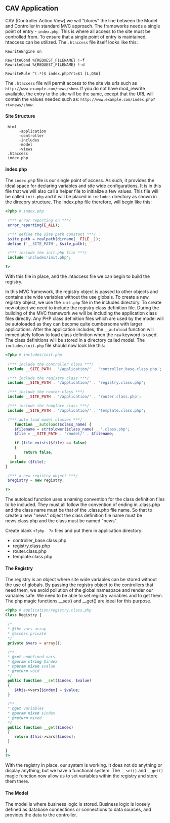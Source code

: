## CAV Application
CAV (Controller Action View) we will "blures" the line between the Model and Controller in standard MVC approach.
The frameworks needs a single point of entry - `index.php`. This is where all access to the site must be controlled from. To ensure that a single point of entry is maintained, htaccess can be utilized. The `.htaccess` file itself looks like this:
```
RewriteEngine on

RewriteCond %{REQUEST_FILENAME} !-f
RewriteCond %{REQUEST_FILENAME} !-d

RewriteRule ^(.*)$ index.php?rt=$1 [L,QSA]
```
The `.htaccess` file will permit access to the site via urls such as `http://www.example.com/news/show`. If you do not have mod_rewrite available, the entry to the site will be the same, except that the URL will contain the values needed such as:
`http://www.example.com/index.php?rt=news/show`.

#### Site Structure
```
 html
      -application
      -controller
      -includes
      -model
      -views
 .htaccess
 index.php
 ```

#### index.php
The `index.ph`p file is our single point of access. As such, it provides the ideal space for declaring variables and site wide configurations. It is in this file that we will also call a helper file to initialize a few values. This file will be called `init.php` and it will be placed in `includes` directory as shown in the direcory structure. The index.php file therefore, will begin like this:
```php
<?php # index.php

 /*** error reporting on ***/
 error_reporting(E_ALL);

 /*** define the site path constant ***/
 $site_path = realpath(dirname(__FILE__));
 define ('__SITE_PATH', $site_path);

 /*** include the init.php file ***/
 include 'includes/init.php';

?>
```
With this file in place, and the .htaccess file we can begin to build the registry.

In this MVC framework, the registry object is passed to other objects and contains site wide variables without the use globals. To create a new registry object, we use the `init.php` file in the includes directory. To create new object we need to include the registry class definition file. During the building of the MVC framework we will be including the application class files directly. Any PHP class definition files which are used by the model will be autoloaded as they can become quite cumbersome with larger applications. After the application includes, the `__autoload` function will immediately follow to load class definition when the `new` keyword is used. The class definitions will be stored in a directory called model. The `includes/init.php` file should now look like this:
```php
<?php # includes/init.php
 
 /*** include the controller class ***/
 include __SITE_PATH . '/application/' . 'controller_base.class.php';

 /*** include the registry class ***/
 include __SITE_PATH . '/application/' . 'registry.class.php';

 /*** include the router class ***/
 include __SITE_PATH . '/application/' . 'router.class.php';

 /*** include the template class ***/
 include __SITE_PATH . '/application/' . 'template.class.php';

 /*** auto load model classes ***/
    function __autoload($class_name) {
    $filename = strtolower($class_name) . '.class.php';
    $file = __SITE_PATH . '/model/' . $filename;

    if (file_exists($file) == false)
    {
        return false;
    }
  include ($file);
}

 /*** a new registry object ***/
 $registry = new registry;

?>
```
The autoload function uses a naming convention for the class definition files to be included. They must all follow the convention of ending in .class.php and the class name must be that of the .class.php file name. So that to create a new "news" object the class definition file name must be news.class.php and the class must be named "news".

Create blank `<?php  ?>` files and put them in application directory:
* controller_base.class.php
* registry.class.php
* router.class.php
* template.class.php

#### The Registry
The registry is an object where site wide variables can be stored without the use of globals. By passing the registry object to the controllers that need them, we avoid pollution of the global namespace and render our variables safe. We need to be able to set registry variables and to get them. The php magic functions __set() and __get() are ideal for this purpose. 
```php
<?php # application/registry.class.php
Class Registry {

 /*
 * @the vars array
 * @access private
 */
 private $vars = array();

 /**
 * @set undefined vars
 * @param string $index
 * @param mixed $value
 * @return void
 */
 public function __set($index, $value)
 {
    $this->vars[$index] = $value;
 }

 /**
 * @get variables
 * @param mixed $index
 * @return mixed
 */
 public function __get($index)
 {
    return $this->vars[$index];
 }

}
?>
```
With the registry in place, our system is working. It does not do anything or display anything, but we have a functional system. The `__set()` and `__get()` magic function now allow us to set variables within the registry and store them there.

#### The Model
The model is where business logic is stored. Business logic is loosely defined as database connections or connections to data sources, and provides the data to the controller. 
